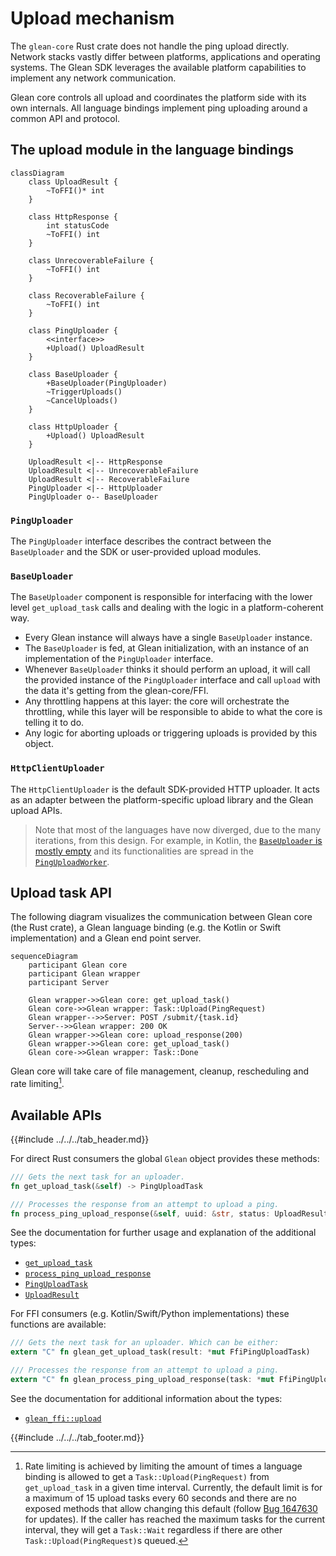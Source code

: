 # Upload mechanism

The `glean-core` Rust crate does not handle the ping upload directly.
Network stacks vastly differ between platforms, applications and operating systems.
The Glean SDK leverages the available platform capabilities to implement any network communication.

Glean core controls all upload and coordinates the platform side with its own internals.
All language bindings implement ping uploading around a common API and protocol.

## The upload module in the language bindings

```mermaid
classDiagram
    class UploadResult {
        ~ToFFI()* int
    }

    class HttpResponse {
        int statusCode
        ~ToFFI() int
    }

    class UnrecoverableFailure {
        ~ToFFI() int
    }

    class RecoverableFailure {
        ~ToFFI() int
    }

    class PingUploader {
        <<interface>>
        +Upload() UploadResult
    }

    class BaseUploader {
        +BaseUploader(PingUploader)
        ~TriggerUploads()
        ~CancelUploads()
    }

    class HttpUploader {
        +Upload() UploadResult
    }

    UploadResult <|-- HttpResponse
    UploadResult <|-- UnrecoverableFailure
    UploadResult <|-- RecoverableFailure
    PingUploader <|-- HttpUploader
    PingUploader o-- BaseUploader

```

### `PingUploader`
The `PingUploader` interface describes the contract between the `BaseUploader` and the SDK or user-provided upload modules.

### `BaseUploader`
The `BaseUploader` component is responsible for interfacing with the lower level `get_upload_task` calls and dealing with the logic in a platform-coherent way.

  * Every Glean instance will always have a single `BaseUploader` instance.
  * The `BaseUploader` is fed, at Glean initialization, with an instance of an implementation of the `PingUploader` interface.
  * Whenever `BaseUploader` thinks it should perform an upload, it will call the provided instance of the `PingUploader` interface and call `upload` with the data it's getting from the glean-core/FFI.
  * Any throttling happens at this layer: the core will orchestrate the throttling, while this layer will be responsible to abide to what the core is telling it to do.
  * Any logic for aborting uploads or triggering uploads is provided by this object.

### `HttpClientUploader`
The `HttpClientUploader` is the default SDK-provided HTTP uploader. It acts as an adapter between the platform-specific upload library and the Glean upload APIs.

> Note that most of the languages have now diverged, due to the many iterations, from this design. For example, in Kotlin, the [`BaseUploader` is mostly empty](https://searchfox.org/glean/source/glean-core/android/src/main/java/mozilla/telemetry/glean/net/BaseUploader.kt) and its functionalities are spread in the [`PingUploadWorker`](https://searchfox.org/glean/source/glean-core/android/src/main/java/mozilla/telemetry/glean/scheduler/PingUploadWorker.kt).

## Upload task API

The following diagram visualizes the communication between Glean core (the Rust crate),
a Glean language binding (e.g. the Kotlin or Swift implementation) and a Glean end point server.

```mermaid
sequenceDiagram
    participant Glean core
    participant Glean wrapper
    participant Server

    Glean wrapper->>Glean core: get_upload_task()
    Glean core->>Glean wrapper: Task::Upload(PingRequest)
    Glean wrapper-->>Server: POST /submit/{task.id}
    Server-->>Glean wrapper: 200 OK
    Glean wrapper->>Glean core: upload_response(200)
    Glean wrapper->>Glean core: get_upload_task()
    Glean core->>Glean wrapper: Task::Done
```

Glean core will take care of file management, cleanup, rescheduling and rate limiting[^1].

[^1]: Rate limiting is achieved by limiting the amount of times a language binding is allowed to get a `Task::Upload(PingRequest)` from `get_upload_task` in a given time interval. Currently, the default limit is for a maximum of 15 upload tasks every 60 seconds and there are no exposed methods that allow changing this default (follow [Bug 1647630](https://bugzilla.mozilla.org/show_bug.cgi?id=1647630) for updates). If the caller has reached the maximum tasks for the current interval, they will get a `Task::Wait` regardless if there are other `Task::Upload(PingRequest)`s queued.

## Available APIs

{{#include ../../../tab_header.md}}

<div data-lang="Rust" class="tab">

For direct Rust consumers the global `Glean` object provides these methods:

```rust
/// Gets the next task for an uploader.
fn get_upload_task(&self) -> PingUploadTask

/// Processes the response from an attempt to upload a ping.
fn process_ping_upload_response(&self, uuid: &str, status: UploadResult)
```

See the documentation for further usage and explanation of the additional types:

* [`get_upload_task`](../../../../docs/glean_core/struct.Glean.html#method.get_upload_task)
* [`process_ping_upload_response`](../../../../docs/glean_core/struct.Glean.html#method.process_ping_upload_response)
* [`PingUploadTask`](../../../../docs/glean_core/upload/enum.PingUploadTask.html)
* [`UploadResult`](../../../../docs/glean_core/upload/enum.UploadResult.html)

</div>

<div data-lang="FFI" class="tab">

For FFI consumers (e.g. Kotlin/Swift/Python implementations) these functions are available:

```rust
/// Gets the next task for an uploader. Which can be either:
extern "C" fn glean_get_upload_task(result: *mut FfiPingUploadTask)

/// Processes the response from an attempt to upload a ping.
extern "C" fn glean_process_ping_upload_response(task: *mut FfiPingUploadTask, status: u32)
```

See the documentation for additional information about the types:

* [`glean_ffi::upload`](../../../../docs/glean_ffi/upload/index.html)

</div>

{{#include ../../../tab_footer.md}}
